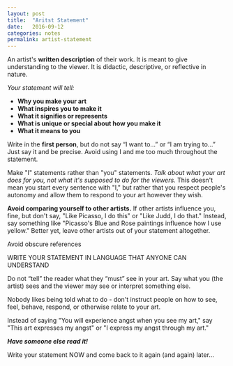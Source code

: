 ```yaml
---
layout: post
title:  "Aritst Statement"
date:   2016-09-12
categories: notes
permalink: artist-statement
---
```



<!-- [Notes on writing an artist statement](https://docs.google.com/a/colorado.edu/document/d/1_vLPyXl-XrZ3rqPYGg20rc6y1lYwqkww4V18PCTn8tU/edit?usp=sharing)
 -->
An artist's **written description** of their work. It is meant to give understanding to the viewer. It is didactic, descriptive, or reflective in nature. 

*Your statement will tell:*

+ **Why you make your art**
+ **What inspires you to make it**
+ **What it signifies or represents**
+ **What is unique or special about how you make it**
+ **What it means to you**

Write in the **first person**, but do not say “I want to…” or “I am trying to…”  Just say it and be precise. Avoid using I and me too much throughout the statement.

Make "I" statements rather than "you" statements. *Talk about what your art does for you, not what it's supposed to do for the viewers.* This doesn't mean you start every sentence with "I," but rather that you respect people's autonomy and allow them to respond to your art however they wish.

**Avoid comparing yourself to other artists.** If other artists influence you, fine, but don't say, "Like Picasso, I do this" or "Like Judd, I do that." Instead, say something like "Picasso's Blue and Rose paintings influence how I use yellow." Better yet, leave other artists out of your statement altogether.

Avoid obscure references

WRITE YOUR STATEMENT IN LANGUAGE THAT ANYONE CAN UNDERSTAND

Do not “tell” the reader what they “must” see in your art.  Say what you (the artist) sees and the viewer may see or interpret something else.

Nobody likes being told what to do - don't instruct people on how to see, feel, behave, respond, or otherwise relate to your art.

Instead of saying "You will experience angst when you see my art," say "This art expresses my angst" or "I express my angst through my art." 

***Have someone else read it!***

Write your statement NOW and come back to it again (and again) later…
